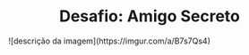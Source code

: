 <h1 align="center"> Desafio: Amigo Secreto </h1>
![descrição da imagem](https://imgur.com/a/B7s7Qs4)
